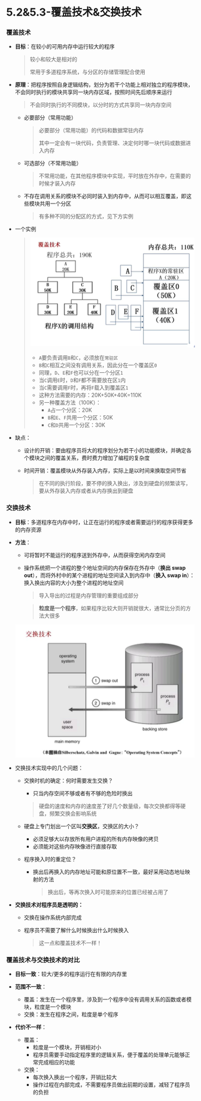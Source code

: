 # 5.2&5.3-覆盖技术&交换技术

### 覆盖技术

* **目标**：在较小的可用内存中运行较大的程序

  > 较小和较大是相对的
  >
  > 常用于多道程序系统，与分区的存储管理配合使用

* **原理**：把程序按照自身逻辑结构，划分为若干个功能上相对独立的程序模块，不会同时执行的模块共享同一块内存区域，按照时间先后顺序来运行

  > 不会同时执行的不同模块，以分时的方式共享同一块内存空间

  * 必要部分（常用功能）

    > 必要部分（常用功能）的代码和数据常驻内存
    >
    > 其中一定会有一块代码，负责管理、决定何时哪一块代码或数据进入内存

  * 可选部分（不常用功能）

    > 不常用功能，在其他程序模块中实现，平时放在外存中，在需要的时候才装入内存

  * 不存在调用关系的模块不必同时装入到内存中，从而可以相互覆盖，即这些模块共用一个分区

    > 有多种不同的分配区的方式，见下方实例

* 一个实例

  > ![覆盖技术实例](.\pics\vm2.png)
  >
  > * `A`要负责调用`B`和`C`，必须放在`常驻区`
  > * `B`和`C`相互之间没有调用关系，因此分在一个覆盖区`0`
  > * 同理，`D`、`E`和`F`也可以分在一个分区`1`
  > * 当`C`调用`E`时，`D`和`F`都不需要放在区`1`内
  > * 当`C`需要调用`F`时，再将`F`载入到覆盖区`1`
  > * 这种方法需要的内存：20K+50K+40K=110K
  > * 另一种覆盖方法（100K）：
  >   * `A`占一个分区：20K
  >   * `B`和`E`、`F`共用一个分区：50K
  >   * `C`和`D`共用一个分区：30K

* 缺点：

  * 设计的开销：要由程序员将大的程序划分为若干小的功能模块，并确定各个模块之间的覆盖关系，费时费力增加了编程的复杂度

  * 时间开销：覆盖模块从外存装入内存，实际上是以时间来换取空间节省

    > 在不同的执行阶段，要不停的换入换出，涉及到硬盘的频繁读写，要从外存装入内存或者从内存换出到硬盘



### 交换技术

* **目标**：多道程序在内存中时，让正在运行的程序或者需要运行的程序获得更多的内存资源

* **方法**：

  * 可将暂时不能运行的程序送到外存中，从而获得空闲内存空间

  * 操作系统把一个进程的整个地址空间的内存保存在外存中（**换出 swap out**），而将外村中的某个进程的地址空间读入到内存中（**换入 swap in**）：换入换出内容的大小为整个进程的地址空间

    > 导入导出的过程是内存管理的重要组成部分

    > **粒度是一个程序**，如果程序比较大则开销就很大，通常比分页的方法大很多

  <img src=".\pics\vm3.png" alt="交换技术" style="zoom:125%;" />

* 交换技术实现中的几个问题：

  * 交换时机的确定：何时需要发生交换？

    * 只当内存空间不够或者有不够的危险时换出

    > 硬盘的速度和内存的速度差了好几个数量级，每次交换都得等硬盘，频繁交换会影响系统

  * 硬盘上专门划出一个区叫**交换区**，交换区的大小？

    * 必须足够大以存放所有用户进程的所有内存映像的拷贝
    * 必须能对这些内存映像进行直接存取

  * 程序换入时的重定位？

    * 换出后再换入的内存地址可能和原位置不一致，最好采用动态地址映射的方法

      > 换出后，等再次换入时可能原来的位置已经被占用了

* **交换技术对程序员是透明的：**

  * 交换在操作系统内部完成

  * 程序员不需要了解什么时候换出什么时候换入

    > 这一点和覆盖技术不一样！



### 覆盖技术与交换技术的对比

* **目标一致**：较大/更多的程序运行在有限的内存里

* **范围不一致**：
  * 覆盖：发生在一个程序里，涉及到一个程序中没有调用关系的函数或者模块，粒度是一个模块
  * 交换：发生在程序之间，粒度是单个程序
* **代价不一样**：
  * 覆盖：
    * 粒度是一个模块，开销相对小
    * 程序员需要手动指定程序里的逻辑关系，便于覆盖的处理单元能够正常完成相应的功能
  * 交换：
    * 每次换入换出一个程序，开销比较大
    * 操作过程在内部完成，不需要程序员做出前期的设置，减轻了程序员的负担

